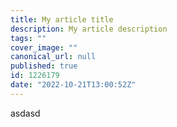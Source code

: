 ```yaml
---
title: My article title
description: My article description
tags: ""
cover_image: ""
canonical_url: null
published: true
id: 1226179
date: "2022-10-21T13:00:52Z"
---
```


asdasd

